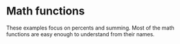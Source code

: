 # Math functions


These examples focus on percents and summing. Most of the math functions are
easy enough to understand from their names.




